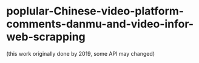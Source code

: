 # poplular-Chinese-video-platform-comments-danmu-and-video-infor-web-scrapping

(this work originally done by 2019, some API may changed)
